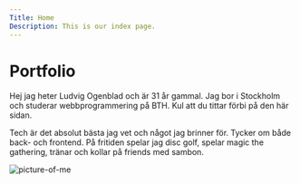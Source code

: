 ```yaml
---
Title: Home
Description: This is our index page.
---
```


Portfolio
==========================

Hej jag heter Ludvig Ogenblad och är 31 år gammal. Jag bor i Stockholm och studerar webbprogrammering på BTH. Kul att du tittar förbi på den här sidan. 

Tech är det absolut bästa jag vet och något jag brinner för. Tycker om både back- och frontend.
På fritiden spelar jag disc golf, spelar magic the gathering, tränar och kollar på friends med sambon. 

![picture-of-me](%assets_url%/img/bild.png)